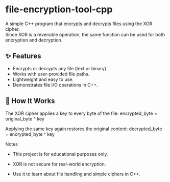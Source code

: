 # file-encryption-tool-cpp

A simple C++ program that encrypts and decrypts files using the XOR cipher.  
Since XOR is a reversible operation, the same function can be used for both encryption and decryption.

## ✨ Features
- Encrypts or decrypts any file (text or binary).
- Works with user-provided file paths.
- Lightweight and easy to use.
- Demonstrates file I/O operations in C++.

## 🔑 How It Works
The XOR cipher applies a key to every byte of the file:
encrypted_byte = original_byte ^ key

Applying the same key again restores the original content:
decrypted_byte = encrypted_byte ^ key

Notes

- This project is for educational purposes only.

- XOR is not secure for real-world encryption.

- Use it to learn about file handling and simple ciphers in C++.

